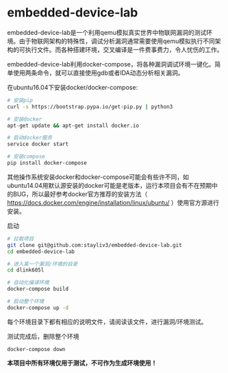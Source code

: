 # embedded-device-lab

embedded-device-lab是一个利用qemu模拟真实世界中物联网漏洞的测试环境。由于物联网架构的特殊性，调试分析漏洞通常需要使用qemu模拟执行不同架构的可执行文件。而各种搭建环境，交叉编译是一件费事费力，令人忧伤的工作。

embedded-device-lab利用docker-compose，将各种漏洞调试环境一键化。简单使用两条命令，就可以直接使用gdb或者IDA动态分析相关漏洞。

在ubuntu16.04下安装docker/docker-compose:

```bash
# 安装pip
curl -s https://bootstrap.pypa.io/get-pip.py | python3

# 安装docker
apt-get update && apt-get install docker.io

# 启动docker服务
service docker start

# 安装compose
pip install docker-compose 
```

其他操作系统安装docker和docker-compose可能会有些许不同，如ubuntu14.04用默认源安装的docker可能是老版本，运行本项目会有不在预期中的BUG，所以最好参考docker官方推荐的安装方法（ https://docs.docker.com/engine/installation/linux/ubuntu/ ）使用官方源进行安装。

启动

```bash
# 拉取项目
git clone git@github.com:stayliv3/embedded-device-lab.git
cd embedded-device-lab

# 进入某一个漏洞/环境的目录
cd dlink605l

# 自动化编译环境
docker-compose build

# 启动整个环境
docker-compose up -d
```

每个环境目录下都有相应的说明文件，请阅读该文件，进行漏洞/环境测试。

测试完成后，删除整个环境

```
docker-compose down
```


**本项目中所有环境仅用于测试，不可作为生成环境使用！**